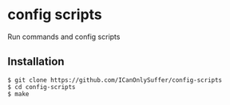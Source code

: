 # config scripts

Run commands and config scripts

## Installation

	$ git clone https://github.com/ICanOnlySuffer/config-scripts
	$ cd config-scripts
	$ make

